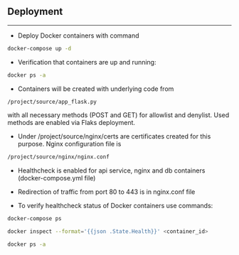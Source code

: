 ## **Deployment**

---

- Deploy Docker containers with command
```sh
docker-compose up -d
```
- Verification that containers are up and running:
```sh
docker ps -a
```
- Containers will be created with underlying code from 
```sh
/project/source/app_flask.py
```
with all necessary methods (POST and GET) for allowlist and denylist. Used methods are enabled via Flaks deployment.

- Under /project/source/nginx/certs are certificates created for this purpose. Nginx configuration file is 
```sh
/project/source/nginx/nginx.conf
```
- Healthcheck is enabled for api service, nginx and db containers (docker-compose.yml file)

- Redirection of traffic from port 80 to 443 is in nginx.conf file

- To verify healthcheck status of Docker containers use commands:
```sh
docker-compose ps

docker inspect --format='{{json .State.Health}}' <container_id>

docker ps -a
```